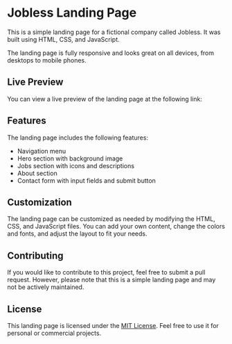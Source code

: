 # Jobless Landing Page

This is a simple landing page for a fictional company called Jobless. It was built using HTML, CSS, and JavaScript.

The landing page is fully responsive and looks great on all devices, from desktops to mobile phones.

## Live Preview

You can view a live preview of the landing page at the following link:

<!-- [https://your-username.github.io/jobless-landing-page/](https://your-username.github.io/jobless-landing-page/) -->

## Features

The landing page includes the following features:

- Navigation menu
- Hero section with background image
- Jobs section with icons and descriptions
- About section
- Contact form with input fields and submit button

## Customization

The landing page can be customized as needed by modifying the HTML, CSS, and JavaScript files. You can add your own content, change the colors and fonts, and adjust the layout to fit your needs.

## Contributing

If you would like to contribute to this project, feel free to submit a pull request. However, please note that this is a simple landing page and may not be actively maintained.

## License

This landing page is licensed under the [MIT License](LICENSE). Feel free to use it for personal or commercial projects.
